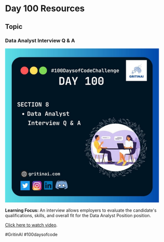 # Day 100 Resources

## Topic

### Data Analyst Interview Q & A

![100 days of code Day 100](https://github.com/GritinAI/100daysofcode2.0/blob/main/Images/Day100.jpg)

**Learning Focus:** An interview allows employers to evaluate the candidate's qualifications, skills, and overall fit for the Data Analyst Position position.


[Click here to watch video](https://youtu.be/Y6175TGFuMI?si=3pLfcnpY1XpXdNSf).

#GritinAI #100daysofcode






